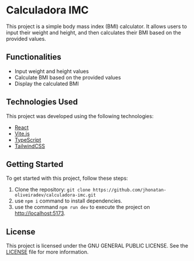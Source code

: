 # Calculadora IMC

This project is a simple body mass index (BMI) calculator. It allows users to input their weight and height, and then calculates their BMI based on the provided values.

## Functionalities

- Input weight and height values
- Calculate BMI based on the provided values
- Display the calculated BMI

## Technologies Used

This project was developed using the following technologies:

- [React](https://reactjs.org/)
- [Vite.js](https://vitejs.dev/)
- [TypeScript](https://www.typescriptlang.org/)
- [TailwindCSS](https://tailwindcss.com/)

## Getting Started

To get started with this project, follow these steps:

1. Clone the repository: `git clone https://github.com/jhonatan-oliveiradev/calculadora-imc.git`
2. use ``npm i`` command to install dependencies.
3. use the command ``npm run dev`` to execute the project on <http://localhost:5173>.

## License

This project is licensed under the GNU GENERAL PUBLIC LICENSE. See the [LICENSE](LICENSE) file for more information.
